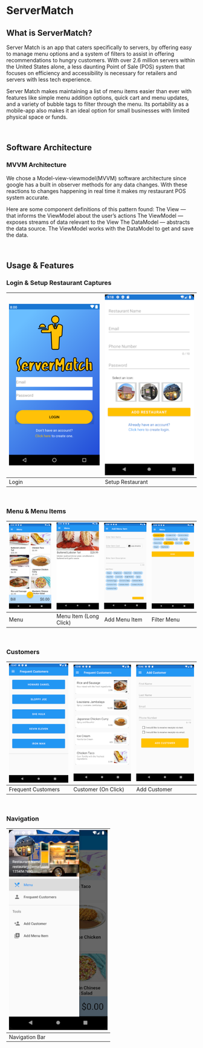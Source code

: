 # ServerMatch

## What is ServerMatch?
Server Match is an app that caters specifically to servers, by offering easy to manage menu options and a system of filters to assist in offering recommendations to hungry customers. With over 2.6 million servers within the United States alone, a less daunting Point of Sale (POS) system that focuses on efficiency and accessibility is necessary for retailers and servers with less tech experience.

Server Match makes maintaining a list of menu items easier than ever with features like simple menu addition options, quick cart and menu updates, and a variety of bubble tags to filter through the menu. Its portability as a mobile-app also makes it an ideal option for small businesses with limited physical space or funds.

&nbsp;

## Software Architecture
### MVVM Architecture
We chose a Model-view-viewmodel(MVVM) software architecture since google has a built in observer methods for any data changes. With these reactions to changes happening in real time  it makes my restaurant POS system accurate. 

Here are some component definitions of this pattern found:
The View — that informs the ViewModel about the user’s actions
The ViewModel — exposes streams of data relevant to the View
The DataModel — abstracts the data source. The ViewModel works with the DataModel to get and save the data.

&nbsp;

## Usage & Features
### Login & Setup Restaurant Captures
|![Login Screen](readme_img/login.PNG) | ![SetUp Screen](readme_img/setupRestaurant.PNG) |
|--------------| --------------|
| Login | Setup Restaurant |

&nbsp;

### Menu & Menu Items
|![Menu Screen](readme_img/menu.PNG) | ![Menu Item](readme_img/menuItem.PNG) | ![Add Menu Item](readme_img/addMenuItem.PNG) | ![Filter Menu](readme_img/filters.PNG) | 
|--------------| ------------------------|  ------------------- |  ------------------- |
| Menu | Menu Item (Long Click) | Add Menu Item | Filter Menu |

&nbsp;

### Customers
|![Customers Screen](readme_img/frequentCustomerList.PNG) | ![Customer Screen](readme_img/onclickFrequentCustomer.PNG) | ![Add Customer](readme_img/addCustomer.PNG) |
|--------------| ------------------------|  ------------------- |
| Frequent Customers | Customer (On Click) | Add Customer |

&nbsp;

### Navigation
| ![Nav Bar](readme_img/navigation.PNG) |
|--------------|
| Navigation Bar |

&nbsp;



